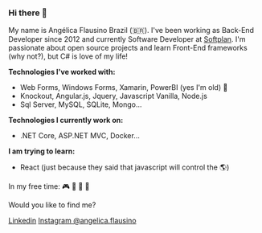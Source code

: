 ### Hi there 🤘

My name is Angélica Flausino Brazil (🇧🇷). I've been working as Back-End Developer since 2012 and currently Software Developer at  [Softplan](http://www.softplan.com.br). I'm passionate about open source projects and learn Front-End frameworks (why not?), but C# is love of my life!

**Technologies I've worked with:**

- Web Forms, Windows Forms, Xamarin, PowerBI (yes I'm old) 👵
- Knockout, Angular.js, Jquery, Javascript Vanilla, Node.js
- Sql Server, MySQL, SQLite, Mongo...

**Technologies I currently work on:**

- .NET Core, ASP.NET MVC, Docker...

**I am trying to learn:**

- React (just because they said that javascript will control the 🌎)

In my free time: 🎮 🎥 🍻 🌊

Would you like to find me?

[Linkedin](https://www.linkedin.com/in/angélica-flausino-102bb112b) [Instagram @angelica.flausino](https://www.instagram.com/angelica.flausino)



